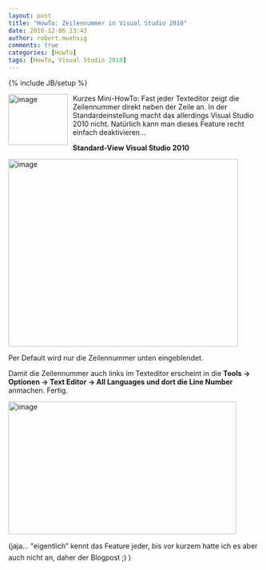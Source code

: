 ```yaml
---
layout: post
title: "HowTo: Zeilennummer in Visual Studio 2010"
date: 2010-12-06 23:43
author: robert.muehsig
comments: true
categories: [HowTo]
tags: [HowTo, Visual Studio 2010]
---
```

{% include JB/setup %}
<p><a href="{{BASE_PATH}}/assets/wp-images/image1131.png"><img style="border-right-width: 0px; margin: 0px 10px 0px 0px; display: inline; border-top-width: 0px; border-bottom-width: 0px; border-left-width: 0px" title="image" border="0" alt="image" align="left" src="{{BASE_PATH}}/assets/wp-images/image_thumb313.png" width="119" height="102" /></a>Kurzes Mini-HowTo: Fast jeder Texteditor zeigt die Zeilennummer direkt neben der Zeile an. In der Standardeinstellung macht das allerdings Visual Studio 2010 nicht. Natürlich kann man dieses Feature recht einfach deaktivieren...</p> <!--more-->  <p></p>  <p><strong>Standard-View Visual Studio 2010</strong></p>  <p><a href="{{BASE_PATH}}/assets/wp-images/image1132.png"><img style="border-right-width: 0px; display: inline; border-top-width: 0px; border-bottom-width: 0px; border-left-width: 0px" title="image" border="0" alt="image" src="{{BASE_PATH}}/assets/wp-images/image_thumb314.png" width="460" height="376" /></a> </p>  <p>Per Default wird nur die Zeilennummer unten eingeblendet. </p>  <p>Damit die Zeilennummer auch links im Texteditor erscheint in die <strong>Tools -&gt; Optionen -&gt; Text Editor -&gt; All Languages und dort die Line Number</strong> anmachen. Fertig.</p>  <p><a href="{{BASE_PATH}}/assets/wp-images/image1133.png"><img style="border-right-width: 0px; display: inline; border-top-width: 0px; border-bottom-width: 0px; border-left-width: 0px" title="image" border="0" alt="image" src="{{BASE_PATH}}/assets/wp-images/image_thumb315.png" width="456" height="266" /></a> </p>  <p>(jaja... "eigentlich” kennt das Feature jeder, bis vor kurzem hatte ich es aber auch nicht an, daher der Blogpost ;) )</p>
